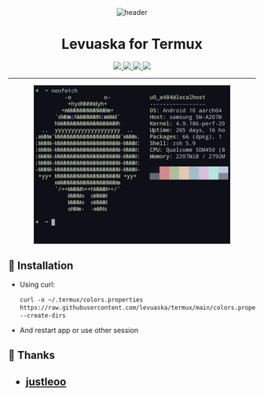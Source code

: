 <div align="center">
    <img src="https://github.com/levuaska.png" height="200" alt="header"/>
    <h1>Levuaska for Termux</h1>
    <p></p>
    <a href="https://github.com/levuaska/termux/stargazers">
        <img src="https://img.shields.io/github/stars/levuaska/termuxe?colorA=0f0f17&colorB=%23afbea2&style=for-the-badge">
    </a>
    <a href="https://github.com/levuaska/termux/network/members/">
        <img src="https://badges.pufler.dev/updated/levuaska/termux?style=for-the-badge&color=e4c9af&logoColor=white&labelColor=0f0f17">
    <a href="https://github.com/levuaska/termux">
    	<img src="https://img.shields.io/github/repo-size/levuaska/termux?colorA=0f0f17&colorB=%23b5e8e0&label=size&style=for-the-badge">
    </a>
    <a href="https://github.com/levuaska/termux/blob/main/LICENSE">
    	<img src="https://img.shields.io/github/license/levuaska/termux?colorA=0f0f17&colorB=%23d78787&style=for-the-badge&logoColor=white">
    </a>
</div>
<hr>
  <div align="center">
   <img src="assets/showcase.jpg" width="400px"></center>
</div>
    
<h2>🔎 Installation</h2>
  
- Using curl:
  ```
  curl -o ~/.termux/colors.properties https://raw.githubusercontent.com/levuaska/termux/main/colors.properties --create-dirs
  ```

- And restart app or use other session
  
<h2>💜 Thanks<h2>

- [justleoo](https://github.com/justleoo)
